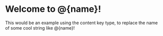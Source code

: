 # Welcome to @{name}!
This would be an example using the content key type, 
to replace the name of some cool string like @{name}! 